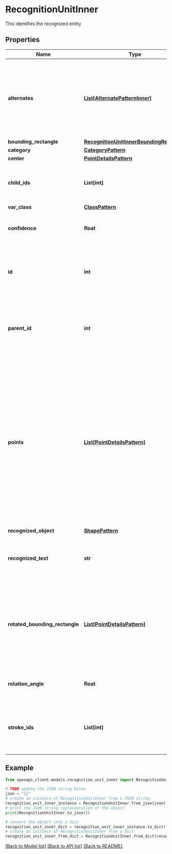 # RecognitionUnitInner

This identifies the recognized entity

## Properties

Name | Type | Description | Notes
------------ | ------------- | ------------- | -------------
**alternates** | [**List[AlternatePatternInner]**](AlternatePatternInner.md) | The list of alternates for the core recognition result. In case of handwriting related recognition units, this list includes other words that are close possibilities to the results provided as &#39;recognizedText&#39;. | [optional] 
**bounding_rectangle** | [**RecognitionUnitInnerBoundingRectangle**](RecognitionUnitInnerBoundingRectangle.md) |  | [optional] 
**category** | [**CategoryPattern**](CategoryPattern.md) |  | 
**center** | [**PointDetailsPattern**](PointDetailsPattern.md) |  | [optional] 
**child_ids** | **List[int]** | An array of integers representing the identifier of each child of the current recognition unit. | [optional] 
**var_class** | [**ClassPattern**](ClassPattern.md) |  | 
**confidence** | **float** | A number between 0 and 1 which indicates the confidence level in the result. | [optional] 
**id** | **int** | The identifier of the recognition unit. This id is used to indicate parent/child relationship between different recognition units. | 
**parent_id** | **int** | The id of the parent node in the tree structure of the recognition results. parent &#x3D; 0 indicates that there is no dedicated parent node for this unit. | 
**points** | [**List[PointDetailsPattern]**](PointDetailsPattern.md) | Array of point objects that represent points that are relevant to the type of recognition unit. For example, for a leaf node of inkDrawing category that represents a triangle, points would include the x, y coordinates of the vertices of the recognized triangle. The points represent the coordinates used to create the perfectly drawn shape that is closest to the original input. They may not exactly match. | [optional] 
**recognized_object** | [**ShapePattern**](ShapePattern.md) |  | [optional] 
**recognized_text** | **str** | The string contains the text that was recognized. It can be an empty string if the recognizer cannot determine the text. | [optional] 
**rotated_bounding_rectangle** | [**List[PointDetailsPattern]**](PointDetailsPattern.md) | This is the rotated bounding rectangle that covers the entire recognized object along the angle of rotation of the object. Note that this is NOT the same as rotating the boundingRectangle by the rotation angle. | [optional] 
**rotation_angle** | **float** | This is the angle at which the unit is rotated in degrees with respect to the positive X axis. | [optional] 
**stroke_ids** | **List[int]** | This is an array of integers representing the list of stroke Identifiers from the input request body that belong to this recognition unit. | 

## Example

```python
from openapi_client.models.recognition_unit_inner import RecognitionUnitInner

# TODO update the JSON string below
json = "{}"
# create an instance of RecognitionUnitInner from a JSON string
recognition_unit_inner_instance = RecognitionUnitInner.from_json(json)
# print the JSON string representation of the object
print(RecognitionUnitInner.to_json())

# convert the object into a dict
recognition_unit_inner_dict = recognition_unit_inner_instance.to_dict()
# create an instance of RecognitionUnitInner from a dict
recognition_unit_inner_from_dict = RecognitionUnitInner.from_dict(recognition_unit_inner_dict)
```
[[Back to Model list]](../README.md#documentation-for-models) [[Back to API list]](../README.md#documentation-for-api-endpoints) [[Back to README]](../README.md)


